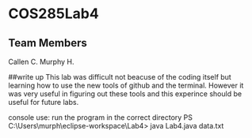 # COS285Lab4

## Team Members
Callen C.
Murphy H.


##write up
This lab was difficult not beacuse of the coding itself but learning how to use the new tools of github and the terminal. However it was very useful in figuring out these tools and this experince should be useful for future labs.

console use:
run the program in the correct directory
PS C:\Users\murph\eclipse-workspace\Lab4>  java Lab4.java data.txt
